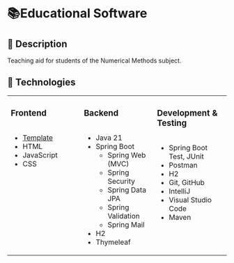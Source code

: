<h1>📚Educational Software</h1>
<h2>📝 Description</h2> 
Teaching aid for students of the Numerical Methods subject.


## 🧰 Technologies

<table><tr><td valign="top" width="33%">

### Frontend  
<div align="left">
  <ul style="list-style-type: disc; display: inline-block;">
    <li><a href="https://www.bootstrapdash.com/product/corona-free" target="_blank" rel="noopener noreferrer">Template</a></li>
    <li>HTML</li>
    <li>JavaScript</li>
    <li>CSS</li>
  </ul>
</div>


</td><td valign="top" width="33%">



### Backend  
<div align="left">
  <ul style="list-style-type: disc; display: inline-block;">
     <li>Java 21</li>
    <li>Spring Boot
      <ul>
        <li>Spring Web (MVC)</li>
        <li>Spring Security</li>
        <li>Spring Data JPA</li>
        <li>Spring Validation</li>
        <li>Spring Mail</li>
      </ul>
    </li>
    <li>H2</li>
    <li>Thymeleaf</li>
</td><td valign="top" width="33%">



### Development & Testing  
<div align="left">
  <ul style="list-style-type: disc; display: inline-block;">
     <li>Spring Boot Test, JUnit</li>
    <li>Postman</li>
    <li>H2</li>
    <li>Git, GitHub</li>
   <li>IntelliJ</li>
   <li>Visual Studio Code</li>
   <li>Maven</li>
  </ul>
</div>


</td></tr></table>



